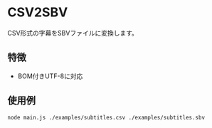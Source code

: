# CSV2SBV

CSV形式の字幕をSBVファイルに変換します。

## 特徴

- BOM付きUTF-8に対応

## 使用例

```
node main.js ./examples/subtitles.csv ./examples/subtitles.sbv
```